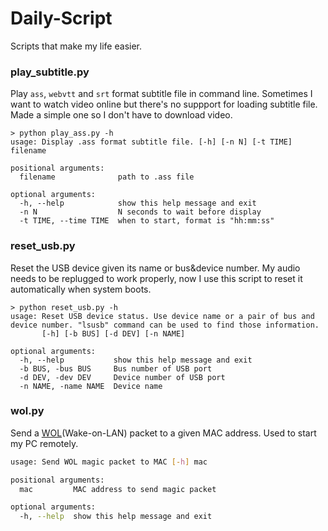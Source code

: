 # Daily-Script
Scripts that make my life easier.

### play_subtitle.py
Play `ass`, `webvtt` and `srt` format subtitle file in command line. Sometimes I want to watch video online but there's no suppport for loading 
subtitle file. Made a simple one so I don't have to download video. 
```shell
> python play_ass.py -h
usage: Display .ass format subtitle file. [-h] [-n N] [-t TIME] filename

positional arguments:
  filename              path to .ass file

optional arguments:
  -h, --help            show this help message and exit
  -n N                  N seconds to wait before display
  -t TIME, --time TIME  when to start, format is "hh:mm:ss"
```
### reset_usb.py
Reset the USB device given its name or bus&device number. My audio needs to be replugged to work properly, now I use
this script to reset it automatically when system boots.
```shell
> python reset_usb.py -h
usage: Reset USB device status. Use device name or a pair of bus and device number. "lsusb" command can be used to find those information.
       [-h] [-b BUS] [-d DEV] [-n NAME]

optional arguments:
  -h, --help           show this help message and exit
  -b BUS, -bus BUS     Bus number of USB port
  -d DEV, -dev DEV     Device number of USB port
  -n NAME, -name NAME  Device name
```

### wol.py
Send a [WOL](https://en.wikipedia.org/wiki/Wake-on-LAN)(Wake-on-LAN) packet to a given MAC address. Used to start my PC remotely.
```bash
usage: Send WOL magic packet to MAC [-h] mac

positional arguments:
  mac         MAC address to send magic packet

optional arguments:
  -h, --help  show this help message and exit
```
